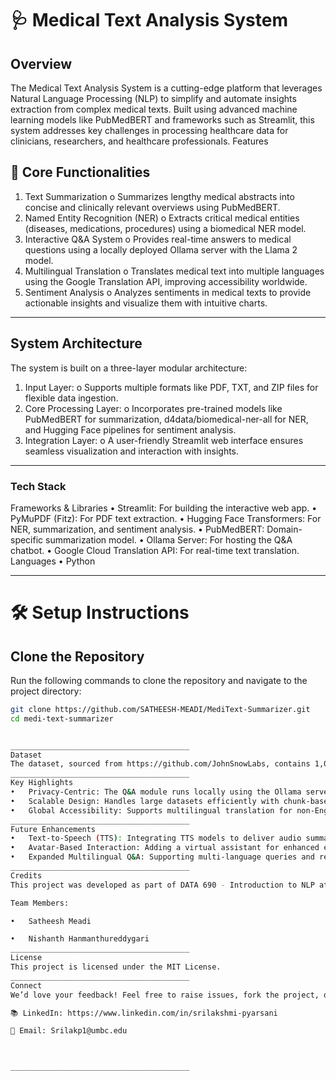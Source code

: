 
# 🩺 Medical Text Analysis System
## Overview
The Medical Text Analysis System is a cutting-edge platform that leverages Natural Language Processing (NLP) to simplify and automate insights extraction from complex medical texts. Built using advanced machine learning models like PubMedBERT and frameworks such as Streamlit, this system addresses key challenges in processing healthcare data for clinicians, researchers, and healthcare professionals.
Features
## 🌟 Core Functionalities
1.	Text Summarization
o	Summarizes lengthy medical abstracts into concise and clinically relevant overviews using PubMedBERT.
2.	Named Entity Recognition (NER)
o	Extracts critical medical entities (diseases, medications, procedures) using a biomedical NER model.
3.	Interactive Q&A System
o	Provides real-time answers to medical questions using a locally deployed Ollama server with the Llama 2 model.
4.	Multilingual Translation
o	Translates medical text into multiple languages using the Google Translation API, improving accessibility worldwide.
5.	Sentiment Analysis
o	Analyzes sentiments in medical texts to provide actionable insights and visualize them with intuitive charts.
________________________________________
## System Architecture
The system is built on a three-layer modular architecture:
1.	Input Layer:
o	Supports multiple formats like PDF, TXT, and ZIP files for flexible data ingestion.
2.	Core Processing Layer:
o	Incorporates pre-trained models like PubMedBERT for summarization, d4data/biomedical-ner-all for NER, and Hugging Face pipelines for sentiment analysis.
3.	Integration Layer:
o	A user-friendly Streamlit web interface ensures seamless visualization and interaction with insights.
 ________________________________________
### Tech Stack
Frameworks & Libraries
•	Streamlit: For building the interactive web app.
•	PyMuPDF (Fitz): For PDF text extraction.
•	Hugging Face Transformers: For NER, summarization, and sentiment analysis.
•	PubMedBERT: Domain-specific summarization model.
•	Ollama Server: For hosting the Q&A chatbot.
•	Google Cloud Translation API: For real-time text translation.
Languages
•	Python
________________________________________
# 🛠️ Setup Instructions

## Clone the Repository
Run the following commands to clone the repository and navigate to the project directory:

```bash
git clone https://github.com/SATHEESH-MEADI/MediText-Summarizer.git
cd medi-text-summarizer


________________________________________
Dataset
The dataset, sourced from https://github.com/JohnSnowLabs, contains 1,000 text files focusing on various medical conditions.
________________________________________
Key Highlights
•	Privacy-Centric: The Q&A module runs locally using the Ollama server to ensure data privacy.
•	Scalable Design: Handles large datasets efficiently with chunk-based text processing.
•	Global Accessibility: Supports multilingual translation for non-English-speaking users.
________________________________________
Future Enhancements
•	Text-to-Speech (TTS): Integrating TTS models to deliver audio summaries.
•	Avatar-Based Interaction: Adding a virtual assistant for enhanced engagement.
•	Expanded Multilingual Q&A: Supporting multi-language queries and responses.
________________________________________
Credits
This project was developed as part of DATA 690 - Introduction to NLP at the University of Maryland Baltimore County (UMBC) under the mentorship of Dr. Antony Diana.

Team Members:

•	Satheesh Meadi

•	Nishanth Hanmanthureddygari
________________________________________
License
This project is licensed under the MIT License.
________________________________________
Connect
We’d love your feedback! Feel free to raise issues, fork the project, or connect with us on 

📚 LinkedIn: https://www.linkedin.com/in/srilakshmi-pyarsani

📧 Email: Srilakp1@umbc.edu



________________________________________


